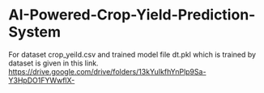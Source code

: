 # AI-Powered-Crop-Yield-Prediction-System
For dataset crop_yeild.csv and trained model file dt.pkl which is trained by dataset is given in this link.
https://drive.google.com/drive/folders/13kYuIkfhYnPlp9Sa-Y3HpDO1FYWwflX-
